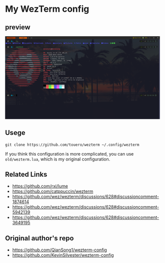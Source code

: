 # My WezTerm config

## preview
![preview](./preview/ubuntu.png) 

## Usege
```shell
git clone https://github.com/touero/wezterm ~/.config/wezterm
```
If you think this configuration is more complicated, you can use `old/wezterm.lua`, which is my original configuration.


## Related Links

- <https://github.com/rxi/lume>
- <https://github.com/catppuccin/wezterm>
- <https://github.com/wez/wezterm/discussions/628#discussioncomment-1874614>
- <https://github.com/wez/wezterm/discussions/628#discussioncomment-5942139>
- <https://github.com/wez/wezterm/discussions/628#discussioncomment-3649195>



## Original author's repo
- <https://github.com/QianSong1/wezterm-config>
- <https://github.com/KevinSilvester/wezterm-config>



